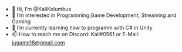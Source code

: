 - 👋 Hi, I’m @KaliKolumbus
- 👀 I’m interested in Programming,Game Development, Streaming and Gaming
- 🌱 I’m currently learning how to programm with C# in Unity
- 📫 How to reach me on Discord: Kali#0561 or E-Mail: jugame18@gmail.com
